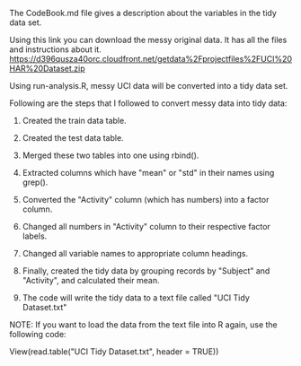 


The CodeBook.md file gives a description about the variables in the tidy data set.

Using this link you can download the messy original data. It has all the files and instructions about it. https://d396qusza40orc.cloudfront.net/getdata%2Fprojectfiles%2FUCI%20HAR%20Dataset.zip

Using run-analysis.R, messy UCI data will be converted into a tidy data set.

Following are the steps that I followed to convert messy data into tidy data:

1. Created the train data table.

2. Created the test data table.

3. Merged these two tables into one using rbind().

4. Extracted columns which have "mean" or "std" in their names using grep().

5. Converted the "Activity" column (which has numbers) into a factor column.

6. Changed all numbers in "Activity" column to their respective factor labels.

7. Changed all variable names to appropriate column headings.

8. Finally, created the tidy data by grouping records by "Subject" and "Activity", and calculated their mean.

9. The code will write the tidy data to a text file called "UCI Tidy Dataset.txt"

NOTE: If you want to load the data from the text file into R again, use the following code:

View(read.table("UCI Tidy Dataset.txt", header = TRUE))
